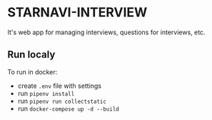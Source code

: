 # STARNAVI-INTERVIEW
It's web app for managing interviews, questions for interviews, etc.

## Run localy
To run in docker:
- create `.env` file with settings
- run `pipenv install`
- run `pipenv run collectstatic`
- run `docker-compose up -d --build`